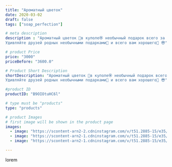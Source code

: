 ```yaml
---
title: "Ароматный цветок"
date: 2020-03-02
draft: false
tags: ["soap_perfection"]

# meta description
description : "Ароматный цветок 🌸в куполе🏵️ необычный подарок всего за 180р.🤩
Удивляйте друзей родных необычными подарками🎁 и всего вам хорошего🙏 😎"

# product Price
price: "3000"
priceBefore: "3600.0"

# Product Short Description
shortDescription: "Ароматный цветок 🌸в куполе🏵️ необычный подарок всего за 180р.🤩
Удивляйте друзей родных необычными подарками🎁 и всего вам хорошего🙏 😎"

#product ID
productID: "B9OIOtuHC6l"

# type must be "products"
type: "products"

# product Images
# first image will be shown in the product page
images:
  - image: "https://scontent-arn2-2.cdninstagram.com/v/t51.2885-15/e35/88142661_520421002225889_5521936078371219433_n.jpg?se=7&tp=1&_nc_ht=scontent-arn2-2.cdninstagram.com&_nc_cat=105&_nc_ohc=atEN1p09d7YAX89oUY7&ccb=7-4&oh=521b1b4f7d01bd47531167049714f45a&oe=60842608&ig_cache_key=MjI1NTc3NjY1NjA5NDM3NzU0MA%3D%3D.2-ccb7-4"
  - image: "https://scontent-arn2-1.cdninstagram.com/v/t51.2885-15/e35/88181667_487255491944474_7268098246351633898_n.jpg?se=7&tp=1&_nc_ht=scontent-arn2-1.cdninstagram.com&_nc_cat=102&_nc_ohc=VOW1L0OFJCUAX8tzN2D&ccb=7-4&oh=eb6a29a3d0772961233d555298806fc2&oe=6081B446&ig_cache_key=MjI1NTc3NjY1NjA4NTgyOTgyMQ%3D%3D.2-ccb7-4"
  - image: "https://scontent-arn2-1.cdninstagram.com/v/t51.2885-15/e35/88999120_242048203484479_1720541571936538092_n.jpg?se=7&tp=1&_nc_ht=scontent-arn2-1.cdninstagram.com&_nc_cat=107&_nc_ohc=wd7vSeUgQCwAX_-s9kP&ccb=7-4&oh=ae4c1ec7a0f9c751c9e0cdb02193e27a&oe=6083ADEB&ig_cache_key=MjI1NTc3NjY1NjA2OTIxNjM2Ng%3D%3D.2-ccb7-4"

---
```

lorem
